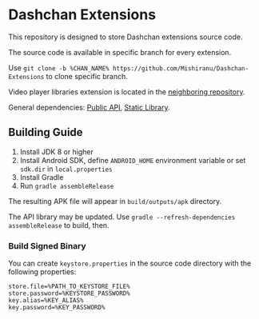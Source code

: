 # Dashchan Extensions

This repository is designed to store Dashchan extensions source code.

The source code is available in specific branch for every extension.

Use `git clone -b %CHAN_NAME% https://github.com/Mishiranu/Dashchan-Extensions` to clone specific branch.

Video player libraries extension is located in the [neighboring repository](https://github.com/Mishiranu/Dashchan-Webm).

General dependencies: [Public API](https://github.com/Mishiranu/Dashchan-Library), [Static Library](https://github.com/Mishiranu/Dashchan-Static).

## Building Guide

1. Install JDK 8 or higher
2. Install Android SDK, define `ANDROID_HOME` environment variable or set `sdk.dir` in `local.properties`
3. Install Gradle
4. Run `gradle assembleRelease`

The resulting APK file will appear in `build/outputs/apk` directory.

The API library may be updated. Use `gradle --refresh-dependencies assembleRelease` to build, then.

### Build Signed Binary

You can create `keystore.properties` in the source code directory with the following properties:

```properties
store.file=%PATH_TO_KEYSTORE_FILE%
store.password=%KEYSTORE_PASSWORD%
key.alias=%KEY_ALIAS%
key.password=%KEY_PASSWORD%
```
